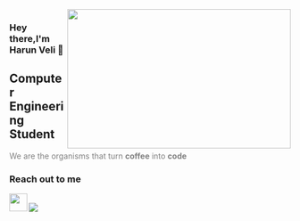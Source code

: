 <img src="https://media.giphy.com/media/qgQUggAC3Pfv687qPC/giphy.gif" align="right" width="400" height="250">

### Hey there,I'm Harun Veli 👋

## Computer Engineering Student
<font color="gray">We are the organisms that turn <b>coffee</b> into <b>code</b> </font>


### Reach out to me
<a href="https://www.instagram.com/harun_veli/"><img height="32" width="32" src="https://unpkg.com/simple-icons@v6/icons/instagram.svg" align="left" /></a>
<br/>
<img src="https://github-readme-stats.vercel.app/api/top-langs/?username=HarunVeli&layout=compact">